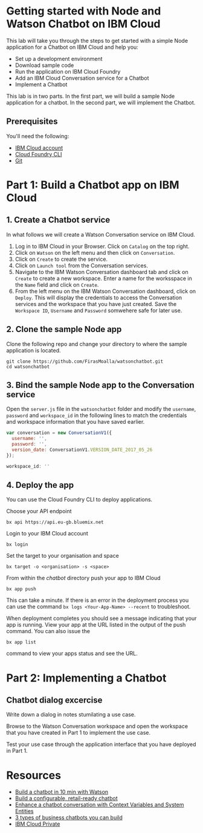 # Getting started with Node and Watson Chatbot on IBM Cloud

This lab will take you through the steps to get started with a simple Node application for a Chatbot on IBM Cloud and help you:
- Set up a development environment
- Download sample code
- Run the application on IBM Cloud Foundry
- Add an IBM Cloud Conversation service for a Chatbot
- Implement a Chatbot

This lab is in two parts. In the first part, we will build a sample Node application for a chatbot. In the second part, we will implement the Chatbot.

## Prerequisites

You'll need the following:
* [IBM Cloud account](https://console.ng.bluemix.net/registration/)
* [Cloud Foundry CLI](https://github.com/cloudfoundry/cli#downloads)
* [Git](https://git-scm.com/downloads)

# Part 1: Build a Chatbot app on IBM Cloud

## 1. Create a Chatbot service

In what follows we will create a Watson Conversation service on IBM Cloud.

1. Log in to IBM Cloud in your Browser. Click on `Catalog` on the top right.
2. Click on `Watson` on the left menu and then click on `Conversation`.
3. Click on `Create` to create the service.
4. Click on `Launch tool` from the Conversation services.
5. Navigate to the IBM Watson Conversation dashboard tab and click on `Create` to create a new workspace. Enter a name for the worksspace in the `Name` field and click on `Create`.
6. From the left menu on the IBM Watson Conversation dashboard, click on `Deploy`. This will display the credentials to access the Conversation services and the workspace that you have just created. Save the `Workspace ID`, `Username` and `Password` somwehere safe for later use.

## 2. Clone the sample Node app

Clone the following repo and change your directory to where the sample application is located.
  ```
git clone https://github.com/FirasMoalla/watsonchatbot.git
cd watsonchatbot
  ```

## 3. Bind the sample Node app to the Conversation service

Open the `server.js` file in the `watsonchatbot` folder and modify the `username`, `password` and `workspace_id` in the following lines to match the credentials and workspace information that you have saved earlier.

```javascript
var conversation = new ConversationV1({
  username: '',
  password: '',
  version_date: ConversationV1.VERSION_DATE_2017_05_26
});
```

```javascript
workspace_id: ''
```

## 4. Deploy the app

You can use the Cloud Foundry CLI to deploy applications.

Choose your API endpoint
   ```
bx api https://api.eu-gb.bluemix.net
   ```

Login to your IBM Cloud account

   ```
bx login
   ```

Set the target to your organisation and space

   ```
bx target -o <organisation> -s <space>
   ```

From within the *chatbot* directory push your app to IBM Cloud
   ```
bx app push
   ```

This can take a minute. If there is an error in the deployment process you can use the command `bx logs <Your-App-Name> --recent` to troubleshoot.

When deployment completes you should see a message indicating that your app is running. View your app at the URL listed in the output of the push command. You can also issue the
  ```
bx app list
  ```
command to view your apps status and see the URL.

# Part 2: Implementing a Chatbot

## Chatbot dialog excercise

Write down a dialog in notes stumilating a use case.

Browse to the Watson Conversation workspace and open the workspace that you have created in Part 1 to implement the use case.

Test your use case through the application interface that you have deployed in Part 1.

# Resources

* [Build a chatbot in 10 min with Watson](https://www.ibm.com/blogs/watson/2016/12/build-chat-bot/)
* [Build a configurable, retail-ready chatbot](https://developer.ibm.com/code/patterns/create-cognitive-retail-chatbot/)
* [Enhance a chatbot conversation with Context Variables and System Entities](https://www.ibm.com/blogs/bluemix/2017/11/enhance-chatbot-conversation-context-variables-system-entities/)
* [3 types of business chatbots you can build](https://www.ibm.com/blogs/watson/2017/12/3-types-of-business-chatbots-you-can-build/)
* [IBM Cloud Private](https://www.ibm.com/cloud-computing/products/ibm-cloud-private/) 
